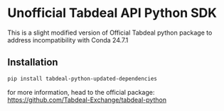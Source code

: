 # Unofficial Tabdeal API Python SDK

This is a slight modified version of Official Tabdeal python package to address incompatibility with Conda 24.7.1


## Installation

```bash
pip install tabdeal-python-updated-dependencies
```

for more information, head to the official package:
https://github.com/Tabdeal-Exchange/tabdeal-python
